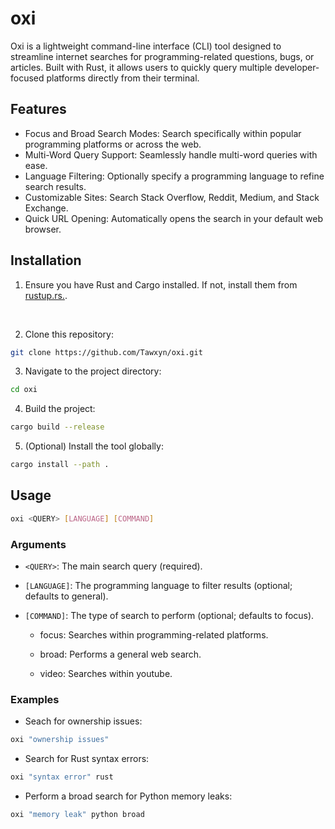 # oxi

Oxi is a lightweight command-line interface (CLI) tool designed to streamline internet searches for programming-related questions, bugs, or articles. Built with Rust, it allows users to quickly query multiple developer-focused platforms directly from their terminal.

## Features
- Focus and Broad Search Modes: Search specifically within popular programming platforms or across the web.
- Multi-Word Query Support: Seamlessly handle multi-word queries with ease.
- Language Filtering: Optionally specify a programming language to refine search results.
- Customizable Sites: Search Stack Overflow, Reddit, Medium, and Stack Exchange.
- Quick URL Opening: Automatically opens the search in your default web browser.

## Installation
1. Ensure you have Rust and Cargo installed. If not, install them from [rustup.rs.](https://rustup.rs/).
 <br>
 
2. Clone this repository:
```bash
git clone https://github.com/Tawxyn/oxi.git
```
3. Navigate to the project directory:
```bash
cd oxi
```
4. Build the project:
```bash
cargo build --release
```
5. (Optional) Install the tool globally:
```bash
cargo install --path .
```

## Usage
```bash
oxi <QUERY> [LANGUAGE] [COMMAND]
```
### Arguments

- `<QUERY>`: The main search query (required).

- `[LANGUAGE]`: The programming language to filter results (optional; defaults to general).

- `[COMMAND]`: The type of search to perform (optional; defaults to focus).

    - focus: Searches within programming-related platforms.

    - broad: Performs a general web search.

    - video: Searches within youtube.

### Examples
- Seach for ownership issues:
```bash
oxi "ownership issues"
```
- Search for Rust syntax errors:
```bash
oxi "syntax error" rust
```
- Perform a broad search for Python memory leaks:
```bash
oxi "memory leak" python broad
```
